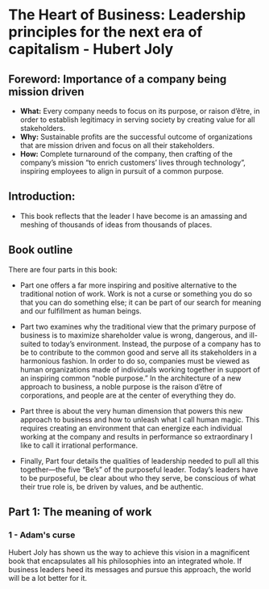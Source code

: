 # The Heart of Business: Leadership principles for the next era of capitalism - Hubert Joly

## Foreword: Importance of a company being mission driven

- **What:** Every company needs to focus on its purpose, or raison d’être, in order to establish legitimacy in serving society by creating value for all stakeholders.
- **Why:** Sustainable profits are the successful outcome of organizations that are mission driven and focus on all their stakeholders.
- **How:** Complete turnaround of the company, then crafting of the company’s mission “to enrich customers’ lives through technology”, inspiring employees to align in pursuit of a common purpose.

## Introduction:

- This book reflects that the leader I have become is an amassing and meshing of thousands of ideas from thousands of places. 

## Book outline

There are four parts in this book: 

- Part one offers a far more inspiring and positive alternative to the traditional notion of work. Work is not a curse or something you do so that you can do something else; it can be part of our search for meaning and our fulfillment as human beings.

- Part two examines why the traditional view that the primary purpose of business is to maximize shareholder value is wrong, dangerous, and ill-suited to today’s environment. Instead, the purpose of a company has to be to contribute to the common good and serve all its stakeholders in a harmonious fashion. In order to do so, companies must be viewed as human organizations made of individuals working together in support of an inspiring common “noble purpose.” In the architecture of a new approach to business, a noble purpose is the raison d’être of corporations, and people are at the center of everything they do.

- Part three is about the very human dimension that powers this new approach to business and how to unleash what I call human magic. This requires creating an environment that can energize each individual working at the company and results in performance so extraordinary I like to call it irrational performance.

- Finally, Part four details the qualities of leadership needed to pull all this together—the five “Be’s” of the purposeful leader. Today’s leaders have to be purposeful, be clear about who they serve, be conscious of what their true role is, be driven by values, and be authentic.

## Part 1: The meaning of work

### 1 - Adam's curse







Hubert Joly has shown us the way to achieve this vision in a magnificent book that encapsulates all his philosophies into an integrated whole. If business leaders heed its messages and pursue this approach, the world will be a lot better for it.